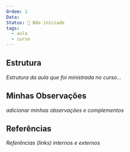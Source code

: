 ```yaml
---
Ordem: 1
Data: 
Status: 🔴 Não iniciado
tags:
  - aula
  - curso
---
```


## Estrutura

 *Estrutura da aula que foi ministrada no curso...*

## Minhas Observações

*adicionar minhas observações e complementos*

## Referências

*Referências (links) internos e externos*






